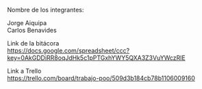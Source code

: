Nombre de los integrantes:

Jorge Aiquipa<br />
Carlos Benavides<br />

Link de la bitácora <br />
https://docs.google.com/spreadsheet/ccc?key=0AkGDDiRR8oqJdHk5c1pPTGxhYWY5QXA3Z3VuYWczRlE

Link a Trello<br />
https://trello.com/board/trabajo-poo/509d3b184cb78b1106009160
